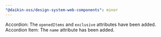 ```yaml
---
"@daikin-oss/design-system-web-components": minor
---
```


Accordion: The `openedItems` and `exclusive` attributes have been added.
Accordion Item: The `name` attribute has been added.
